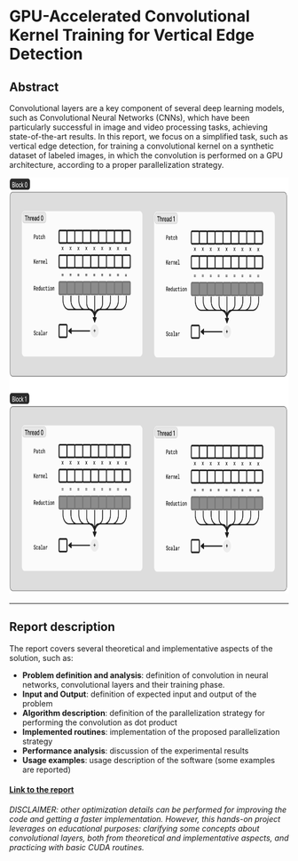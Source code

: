 # GPU-Accelerated Convolutional Kernel Training for Vertical Edge Detection
## Abstract
Convolutional layers are a key component of several deep learning models, such
as Convolutional Neural Networks (CNNs), which have been particularly successful
in image and video processing tasks, achieving state-of-the-art results.
In this report, we focus on a simplified task, such as vertical edge detection,
for training a convolutional kernel on a synthetic dataset of labeled images,
in which the convolution is performed on a GPU architecture, according to a
proper parallelization strategy.
<p align="center">
  <img src="https://github.com/gomax22/gpu-accelerated-convolutional-kernel-training/blob/main/ParallelizationStrategyConvolution.png" width="750" height="750" />
</p>

---
## Report description
The report covers several theoretical and implementative aspects of the solution, such as:
* **Problem definition and analysis**: definition of convolution in neural networks, convolutional layers and their training phase. 
* **Input and Output**: definition of expected input and output of the problem
* **Algorithm description**: definition of the parallelization strategy for performing the convolution as dot product
* **Implemented routines**: implementation of the proposed parallelization strategy 
* **Performance analysis**: discussion of the experimental results
* **Usage examples**: usage description of the software (some examples are reported)

#### [Link to the report](https://github.com/gomax22/gpu-accelerated-convolutional-kernel-training/blob/main/HPC_Report_Massimiliano_GiordanoOrsini.pdf)


*DISCLAIMER: other optimization details can be performed for improving the code and getting a faster implementation. However, this hands-on project leverages on educational purposes: clarifying some concepts about convolutional layers, both from theoretical and implementative aspects, and practicing with basic CUDA routines.*



